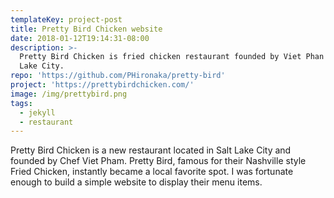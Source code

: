 ```yaml
---
templateKey: project-post
title: Pretty Bird Chicken website
date: 2018-01-12T19:14:31-08:00
description: >-
  Pretty Bird Chicken is fried chicken restaurant founded by Viet Phan in Salt
  Lake City. 
repo: 'https://github.com/PHironaka/pretty-bird'
project: 'https://prettybirdchicken.com/'
image: /img/prettybird.png
tags:
  - jekyll
  - restaurant
---
```

Pretty Bird Chicken is a new restaurant located in Salt Lake City and founded by Chef Viet Pham. Pretty Bird, famous for their Nashville style Fried Chicken, instantly became a local favorite spot. I was fortunate enough to build a simple website to display their menu items.
